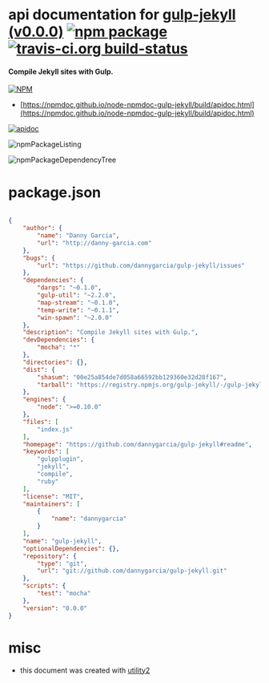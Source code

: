 # api documentation for  [gulp-jekyll (v0.0.0)](https://github.com/dannygarcia/gulp-jekyll#readme)  [![npm package](https://img.shields.io/npm/v/npmdoc-gulp-jekyll.svg?style=flat-square)](https://www.npmjs.org/package/npmdoc-gulp-jekyll) [![travis-ci.org build-status](https://api.travis-ci.org/npmdoc/node-npmdoc-gulp-jekyll.svg)](https://travis-ci.org/npmdoc/node-npmdoc-gulp-jekyll)
#### Compile Jekyll sites with Gulp.

[![NPM](https://nodei.co/npm/gulp-jekyll.png?downloads=true&downloadRank=true&stars=true)](https://www.npmjs.com/package/gulp-jekyll)

- [https://npmdoc.github.io/node-npmdoc-gulp-jekyll/build/apidoc.html](https://npmdoc.github.io/node-npmdoc-gulp-jekyll/build/apidoc.html)

[![apidoc](https://npmdoc.github.io/node-npmdoc-gulp-jekyll/build/screenCapture.buildCi.browser.%252Ftmp%252Fbuild%252Fapidoc.html.png)](https://npmdoc.github.io/node-npmdoc-gulp-jekyll/build/apidoc.html)

![npmPackageListing](https://npmdoc.github.io/node-npmdoc-gulp-jekyll/build/screenCapture.npmPackageListing.svg)

![npmPackageDependencyTree](https://npmdoc.github.io/node-npmdoc-gulp-jekyll/build/screenCapture.npmPackageDependencyTree.svg)



# package.json

```json

{
    "author": {
        "name": "Danny Garcia",
        "url": "http://danny-garcia.com"
    },
    "bugs": {
        "url": "https://github.com/dannygarcia/gulp-jekyll/issues"
    },
    "dependencies": {
        "dargs": "~0.1.0",
        "gulp-util": "~2.2.0",
        "map-stream": "~0.1.0",
        "temp-write": "~0.1.1",
        "win-spawn": "~2.0.0"
    },
    "description": "Compile Jekyll sites with Gulp.",
    "devDependencies": {
        "mocha": "*"
    },
    "directories": {},
    "dist": {
        "shasum": "00e25a854de7d058a66592bb129360e32d28f167",
        "tarball": "https://registry.npmjs.org/gulp-jekyll/-/gulp-jekyll-0.0.0.tgz"
    },
    "engines": {
        "node": ">=0.10.0"
    },
    "files": [
        "index.js"
    ],
    "homepage": "https://github.com/dannygarcia/gulp-jekyll#readme",
    "keywords": [
        "gulpplugin",
        "jekyll",
        "compile",
        "ruby"
    ],
    "license": "MIT",
    "maintainers": [
        {
            "name": "dannygarcia"
        }
    ],
    "name": "gulp-jekyll",
    "optionalDependencies": {},
    "repository": {
        "type": "git",
        "url": "git://github.com/dannygarcia/gulp-jekyll.git"
    },
    "scripts": {
        "test": "mocha"
    },
    "version": "0.0.0"
}
```



# misc
- this document was created with [utility2](https://github.com/kaizhu256/node-utility2)
